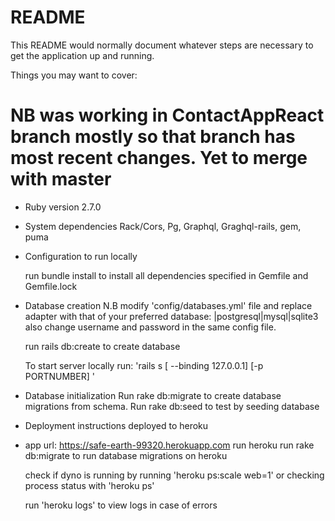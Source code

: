 # README

This README would normally document whatever steps are necessary to get the
application up and running.

Things you may want to cover:
# NB was working in ContactAppReact branch mostly so that branch has most recent changes. Yet to merge with master 

-   Ruby version
    2.7.0

-   System dependencies
    Rack/Cors, Pg, Graphql, Graghql-rails, gem, puma

-   Configuration to run locally 

    run bundle install to install all dependencies specified in Gemfile and Gemfile.lock
-   Database creation
    N.B modify 'config/databases.yml' file and replace adapter with that of your preferred database: |postgresql|mysql|sqlite3
    also change username and password in the same config file.
    
    run rails db:create to create database    
    
    To start server locally run: 'rails s [ --binding 127.0.0.1] [-p PORTNUMBER] '
    
-   Database initialization
    Run rake db:migrate to create database migrations from schema. 
    Run rake db:seed to test by seeding database
    

-   Deployment instructions
    deployed to heroku 
-   app url: https://safe-earth-99320.herokuapp.com
    run heroku run rake db:migrate to run database migrations on heroku
    
    check if dyno is running by running 'heroku ps:scale web=1' or checking process status with 'heroku ps' 
    
    run 'heroku logs' to view logs in case of errors

